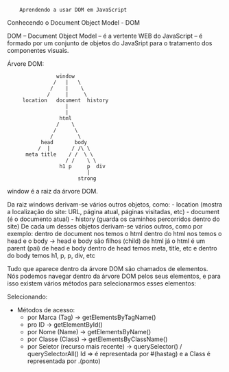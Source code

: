         Aprendendo a usar DOM em JavaScript

Conhecendo o Document Object Model - DOM

DOM – Document Object Model – é a vertente WEB do JavaScript – é formado por um conjunto de objetos do JavaSript para o tratamento dos componentes visuais.

Árvore DOM:

                    window
                   /   |   \
                  /    |    \
                 /     |     \
         location   document  history
                       |
                       |
                     html
                    /    \
                   /      \
                  /        \
               head       body  
              /  |       / /\ \
          meta title    / /  \ \
                       / /    \ \
                     h1 p     p  div
                              |
                           strong

window é a raiz da árvore DOM.

Da raiz windows derivam-se vários outros objetos, como:
	- location (mostra a localização do site: URL, página atual, páginas visitadas, etc)
	- document (é o documento atual)
	- history (guarda os caminhos percorridos dentro do site)
De cada um desses objetos derivam-se vários outros, como por exemplo:
dentro de  document nos temos o html
dentro do html nos temos o head e o body → head e body são filhos (child) de html
já o html é um parent (pai) de head e body
dentro de head temos meta, title, etc e dentro do body temos h1, p, p, div, etc

Tudo que aparece dentro da árvore DOM são chamados de elementos.  
Nós podemos navegar dentro da árvore DOM pelos seus elementos, e para isso existem vários métodos para selecionarmos esses elementos:

Selecionando:
- Métodos de acesso:
    - por Marca (Tag) → getElementsByTagName()
    - pro ID → getElementById()
    - por Nome (Name) → getElementsByName()
    - por Classe (Class) → getElementsByClassName()
    - por Seletor (recurso mais recente) → querySelector() / querySelectorAll()
	Id => é representada por  #(hastag)  e a Class é representada por  .(ponto)
